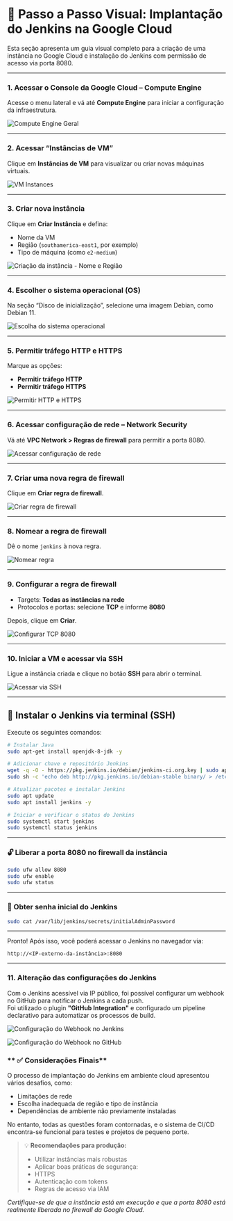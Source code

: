 
# 📸 Passo a Passo Visual: Implantação do Jenkins na Google Cloud

Esta seção apresenta um guia visual completo para a criação de uma instância no Google Cloud e instalação do Jenkins com permissão de acesso via porta 8080.

---

### **1. Acessar o Console da Google Cloud – Compute Engine**

Acesse o menu lateral e vá até **Compute Engine** para iniciar a configuração da infraestrutura.

![Compute Engine Geral](/GCP-Prints/stp1.png)

---

### **2. Acessar “Instâncias de VM”**

Clique em **Instâncias de VM** para visualizar ou criar novas máquinas virtuais.

![VM Instances](/GCP-Prints/stp2.png)

---

### **3. Criar nova instância**

Clique em **Criar Instância** e defina:
- Nome da VM
- Região (`southamerica-east1`, por exemplo)
- Tipo de máquina (como `e2-medium`)

![Criação da instância - Nome e Região](/GCP-Prints/stp3.png)

---

### **4. Escolher o sistema operacional (OS)**

Na seção “Disco de inicialização”, selecione uma imagem Debian, como Debian 11.

![Escolha do sistema operacional](/GCP-Prints/stp4.png)

---

### **5. Permitir tráfego HTTP e HTTPS**

Marque as opções:
- **Permitir tráfego HTTP**
- **Permitir tráfego HTTPS**

![Permitir HTTP e HTTPS](/GCP-Prints/stp5.png)

---

### **6. Acessar configuração de rede – Network Security**

Vá até **VPC Network > Regras de firewall** para permitir a porta 8080.

![Acessar configuração de rede](/GCP-Prints/stp6.png)

---

### **7. Criar uma nova regra de firewall**

Clique em **Criar regra de firewall**.

![Criar regra de firewall](/GCP-Prints/stp7.png)

---

### **8. Nomear a regra de firewall**

Dê o nome `jenkins` à nova regra.

![Nomear regra](/GCP-Prints/stp8.png)

---

### **9. Configurar a regra de firewall**

- Targets: **Todas as instâncias na rede**
- Protocolos e portas: selecione **TCP** e informe **8080**

Depois, clique em **Criar**.

![Configurar TCP 8080](/GCP-Prints/stp9.png)

---

### **10. Iniciar a VM e acessar via SSH**

Ligue a instância criada e clique no botão **SSH** para abrir o terminal.

![Acessar via SSH](/GCP-Prints/stp10.png)

---

## 🧪 Instalar o Jenkins via terminal (SSH)

Execute os seguintes comandos:

```bash
# Instalar Java
sudo apt-get install openjdk-8-jdk -y

# Adicionar chave e repositório Jenkins
wget -q -O - https://pkg.jenkins.io/debian/jenkins-ci.org.key | sudo apt-key add -
sudo sh -c 'echo deb http://pkg.jenkins.io/debian-stable binary/ > /etc/apt/sources.list.d/jenkins.list'

# Atualizar pacotes e instalar Jenkins
sudo apt update
sudo apt install jenkins -y

# Iniciar e verificar o status do Jenkins
sudo systemctl start jenkins
sudo systemctl status jenkins
```

---

### 🔓 Liberar a porta 8080 no firewall da instância

```bash
sudo ufw allow 8080
sudo ufw enable
sudo ufw status
```

---

### 🔑 Obter senha inicial do Jenkins

```bash
sudo cat /var/lib/jenkins/secrets/initialAdminPassword
```

---

Pronto! Após isso, você poderá acessar o Jenkins no navegador via:

```
http://<IP-externo-da-instância>:8080
```

---

### **11. Alteração das configurações do Jenkins**
Com o Jenkins acessível via IP público, foi possível configurar um webhook no GitHub para notificar o Jenkins a cada push.  
Foi utilizado o plugin **"GitHub Integration"** e configurado um pipeline declarativo para automatizar os processos de build.

![Configuração do Webhook no Jenkins](/GCP-Prints/stp11.png)

![Configuração do Webhook no GitHub](/GCP-Prints/stp12.png)

### ** ✅ Considerações Finais**

O processo de implantação do Jenkins em ambiente cloud apresentou vários desafios, como:

- Limitações de rede  
- Escolha inadequada de região e tipo de instância  
- Dependências de ambiente não previamente instaladas  

No entanto, todas as questões foram contornadas, e o sistema de CI/CD encontra-se funcional para testes e projetos de pequeno porte.

> 💡 **Recomendações para produção:**
> - Utilizar instâncias mais robustas
> - Aplicar boas práticas de segurança:
> - HTTPS
> - Autenticação com tokens
> - Regras de acesso via IAM

*Certifique-se de que a instância está em execução e que a porta 8080 está realmente liberada no firewall da Google Cloud.*
